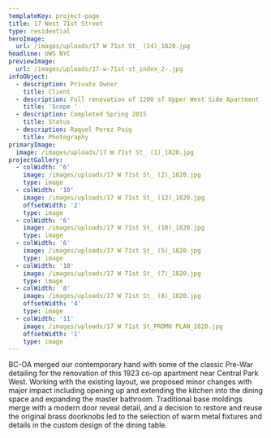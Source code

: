 ```yaml
---
templateKey: project-page
title: 17 West 71st Street
type: residential
heroImage:
  url: /images/uploads/17 W 71st St_ (14)_1820.jpg
headline: UWS NYC
previewImage:
  url: /images/uploads/17-w-71st-st_index_2-.jpg
infoObject:
  - description: Private Owner
    title: Client
  - description: Full renovation of 1200 sf Upper West Side Apartment
    title: 'Scope '
  - description: Completed Spring 2015
    title: Status
  - description: Raquel Perez Puig
    title: Photography
primaryImage:
  image: /images/uploads/17 W 71st St_ (1)_1820.jpg
projectGallery:
  - colWidth: '6'
    image: /images/uploads/17 W 71st St_ (2)_1820.jpg
    type: image
  - colWidth: '10'
    image: /images/uploads/17 W 71st St_ (12)_1820.jpg
    offsetWidth: '2'
    type: image
  - colWidth: '6'
    image: /images/uploads/17 W 71st St_ (10)_1820.jpg
    type: image
  - colWidth: '6'
    image: /images/uploads/17 W 71st St_ (5)_1820.jpg
    type: image
  - colWidth: '10'
    image: /images/uploads/17 W 71st St_ (7)_1820.jpg
    type: image
  - colWidth: '8'
    image: /images/uploads/17 W 71st St_ (8)_1820.jpg
    offsetWidth: '4'
    type: image
  - colWidth: '11'
    image: /images/uploads/17 W 71st St_PROMO PLAN_1820.jpg
    offsetWidth: '1'
    type: image
---
```

BC-OA merged our contemporary hand with some of the classic Pre-War detailing for the renovation of this 1923 co-op apartment near Central Park West. Working with the existing layout, we proposed minor changes with major impact including opening up and extending the kitchen into the dining space and expanding the master bathroom. Traditional base moldings merge with a modern door reveal detail, and a decision to restore and reuse the original brass doorknobs led to the selection of warm metal fixtures and details in the custom design of the dining table.
